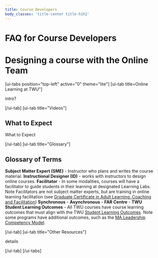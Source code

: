 ```yaml
---
title: Course Developers
body_classes: 'title-center title-h1h2'
---
```


# FAQ for Course Developers
# Designing a course with the Online Team

[ui-tabs position="top-left" active="0" theme="lite"]
[ui-tab title=Online Learning at TWU"]

intro?

[/ui-tab]
[ui-tab title="Videos"]

## What to Expect

What to Expect

[/ui-tab]
[ui-tab title="Glossary"]


## Glossary of Terms

**Subject Matter Expert (SME)** - Instructor who plans and writes the course material.
**Instructional Designer (ID)** - works with instructors to design online courses.
**Facilitator** - In some modalities, courses will have a facilitator to guide students in their learning at designated Learning Labs.  Note Facilitators are not subject matter experts, but are training in online learning facilitation (see [Graduate Certificate in Adult Learning: Coaching and Facilitation](https://www.twu.ca/leadership-ma/graduate-certificate-adult-learning-coaching-and-facilitation))
**Synchronous** -
**Asynchronous** -
**FAR Centre** -
**TWU Student Learning Outcomes** - All TWU courses have course learning outcomes that must align with the TWU [Student Learning Outcomes](https://www.twu.ca/academics/student-learning-outcomes).  Note some programs have additional outcomes, such as the [MA Leadership Competency Model](https://www.twu.ca/leadership-ma/competency-model).



[/ui-tab]
[ui-tab title="Other Resources"]

details

[/ui-tab]
[/ui-tabs]
